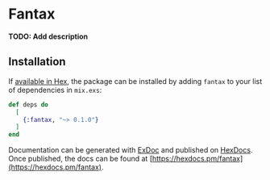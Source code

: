 # Fantax

**TODO: Add description**

## Installation

If [available in Hex](https://hex.pm/docs/publish), the package can be installed
by adding `fantax` to your list of dependencies in `mix.exs`:

```elixir
def deps do
  [
    {:fantax, "~> 0.1.0"}
  ]
end
```

Documentation can be generated with [ExDoc](https://github.com/elixir-lang/ex_doc)
and published on [HexDocs](https://hexdocs.pm). Once published, the docs can
be found at [https://hexdocs.pm/fantax](https://hexdocs.pm/fantax).

